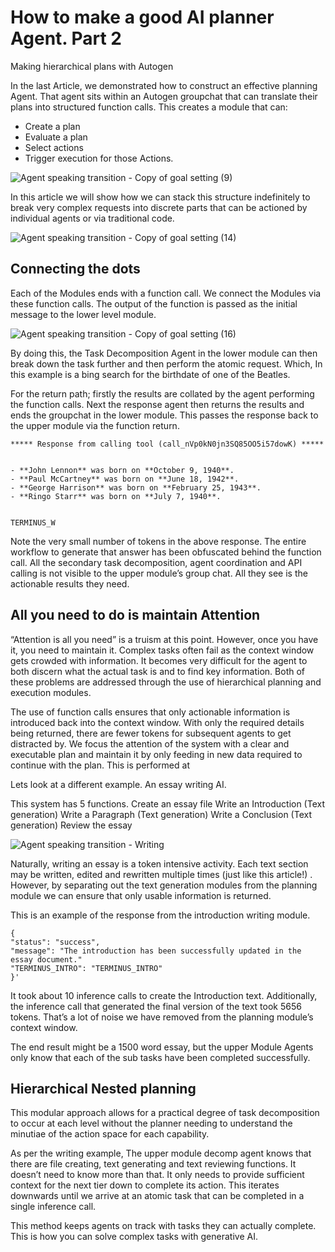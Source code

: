 # How to make a good AI planner Agent. Part 2
Making hierarchical plans with Autogen

In the last Article, we demonstrated how to construct an effective planning Agent. 
That agent sits within an Autogen groupchat that can translate their plans into structured function calls. This creates a module that can: 
* Create a plan
* Evaluate a plan
* Select actions
* Trigger execution for those Actions. 




![Agent speaking transition - Copy of goal setting (9)](https://github.com/Aretai-Leah/Task_decomposition/assets/147453745/b93f1a4c-d42f-4122-a6d5-d9a9e3519fae)



















In this article we will show how we can stack this structure indefinitely to break very complex requests into discrete parts that can be actioned by individual agents or via traditional code. 






![Agent speaking transition - Copy of goal setting (14)](https://github.com/Aretai-Leah/Task_decomposition/assets/147453745/01679b7d-ac46-4427-9d96-528ca0e283eb)





## Connecting the dots
Each of the Modules ends with a function call. We connect the Modules via these function calls. The output of the function is passed as the initial message to the lower level module.







![Agent speaking transition - Copy of goal setting (16)](https://github.com/Aretai-Leah/Task_decomposition/assets/147453745/4267db7c-ee3a-4a2a-81f7-39c3ddb19655)













By doing this, the Task Decomposition Agent in the lower module can then break down the task further and then perform the atomic request. Which, In this example  is a bing search for the birthdate of one of the Beatles. 

For the return path; firstly the results are collated by the agent performing the function calls. Next the response agent then returns the results and ends the groupchat in the lower module. This passes the response back to the upper module via the function return. 

```
***** Response from calling tool (call_nVp0kN0jn3SQ85OO5i57dowK) ***** 


- **John Lennon** was born on **October 9, 1940**.
- **Paul McCartney** was born on **June 18, 1942**.
- **George Harrison** was born on **February 25, 1943**.
- **Ringo Starr** was born on **July 7, 1940**.


TERMINUS_W
```


Note the very small number of tokens in the above response. The entire workflow to generate that answer has been obfuscated behind the function call. All the secondary task decomposition, agent coordination and API calling is not visible to the upper module’s group chat. All they see is the actionable results they need. 

## All you need to do is maintain Attention

“Attention is all you need” is a truism at this point. However, once you have it, you need to maintain it. Complex tasks often fail as the context window gets crowded with information. 
It becomes very difficult for the agent to both discern what the actual task is and to find key information. Both of these problems are addressed through the use of hierarchical planning and execution modules. 

The use of function calls ensures that only actionable information is introduced back into the context window.  With only the required details being returned, there are fewer tokens for subsequent agents to get distracted by. We focus the attention of the system with a clear and executable plan and maintain it by only feeding in new data required to continue with the plan. This is performed at 

Lets look at a different example. An essay writing AI. 

This system has 5 functions. 
Create an essay file
Write an Introduction (Text generation)
Write a Paragraph (Text generation)
Write a Conclusion (Text generation)
Review the essay


![Agent speaking transition - Writing](https://github.com/Aretai-Leah/Task_decomposition/assets/147453745/379556ba-b8ff-4860-9cd9-55377aba2632)



Naturally, writing an essay is a token intensive activity. Each text section may be written, edited and rewritten multiple times (just like this article!)  . However, by separating out the text generation modules from the planning module we can ensure that only usable information is returned.

This is an example of the response from the introduction writing module. 

```
{
"status": "success",
"message": "The introduction has been successfully updated in the essay document."
"TERMINUS_INTRO": "TERMINUS_INTRO"
}'
```


It took about 10 inference calls to create the Introduction text. Additionally, the inference call that generated the final version of the text took 5656 tokens. That’s a lot of noise we have removed from the planning module’s context window. 

The end result might be a 1500 word essay, but the upper Module Agents only know that each of the sub tasks have been completed successfully. 

## Hierarchical Nested planning

This modular approach allows for a practical degree of task decomposition to occur at each level without the planner needing to understand the minutiae of the action space for each capability. 

As per the writing example, The upper module decomp agent knows that there are file creating, text generating and text reviewing functions. It doesn’t need to know more than that. It only needs to provide sufficient context for the next tier down to complete its action. This iterates downwards until we arrive at an atomic task that can be completed in a single inference call. 

This method keeps agents on track with tasks they can actually complete. This is how you can solve complex tasks with generative AI. 
